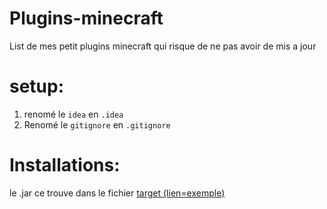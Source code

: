 # Plugins-minecraft
List de mes petit plugins minecraft qui risque de ne pas avoir de mis a jour


# **setup:**

1. renomé le ``idea`` en ``.idea``
2. Renomé le ``gitignore`` en ``.gitignore``


# **Installations:**
le .jar ce trouve dans le fichier [target (lien=exemple)](https://github.com/SahranREAL/Plugins-minecraft/tree/main/block-delete/target)
